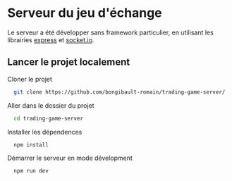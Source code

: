 
# Serveur du jeu d'échange

Le serveur a été développer sans framework particulier, en utilisant les librairies [express](https://expressjs.com/) et [socket.io](https://socket.io/).


## Lancer le projet localement

Cloner le projet

```bash
  git clone https://github.com/bongibault-romain/trading-game-server/
```

Aller dans le dossier du projet

```bash
  cd trading-game-server
```

Installer les dépendences

```bash
  npm install
```

Démarrer le serveur en mode dévelopment

```bash
  npm run dev
```

